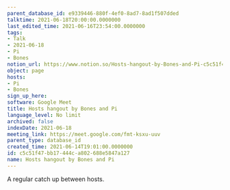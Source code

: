 ```yaml
---
parent_database_id: e9339446-880f-4ef0-8ad7-8ad1f507dded
talktime: 2021-06-18T20:00:00.0000000
last_edited_time: 2021-06-16T23:54:00.0000000
tags:
- Talk
- 2021-06-18
- Pi
- Bones
notion_url: https://www.notion.so/Hosts-hangout-by-Bones-and-Pi-c5c51f47bb17444ca802688e5847a127
object: page
hosts:
- Pi
- Bones
sign_up_here: 
software: Google Meet
title: Hosts hangout by Bones and Pi
language_level: No limit
archived: false
indexDate: 2021-06-18
meeting_link: https://meet.google.com/fmt-ksxu-uuv
parent_type: database_id
created_time: 2021-06-14T19:01:00.0000000
id: c5c51f47-bb17-444c-a802-688e5847a127
name: Hosts hangout by Bones and Pi
---
```


A regular catch up between hosts.


